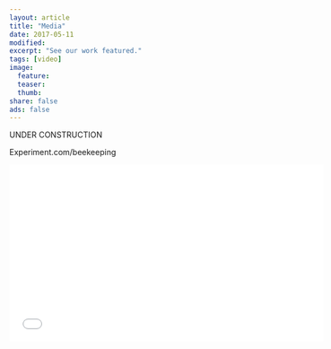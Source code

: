 ```yaml
---
layout: article
title: "Media"
date: 2017-05-11
modified:
excerpt: "See our work featured."
tags: [video]
image:
  feature:
  teaser:
  thumb:
share: false
ads: false
---
```


UNDER CONSTRUCTION

Experiment.com/beekeeping
<iframe width="560" height="315" src="//www.youtube.com/watch?v=jaxyO2EfST4" frameborder="0"> </iframe>


